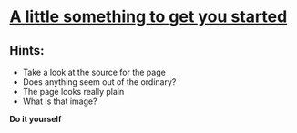# [A little something to get you started](http://34.74.105.127/c9fd2cb8da/)

## Hints:
- Take a look at the source for the page
- Does anything seem out of the ordinary?
- The page looks really plain
- What is that image?

**Do it yourself**
